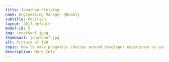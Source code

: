 ```yaml
---
title: Jonathan Fielding
name: Engineering Manager @Beamly
subtitle: Position
layout: 2017_default
modal-id: 5
img: jonathanf.jpeg
thumbnail: jonathanf.jpg
alt: Picture of TBD
topic: How to make pragmatic choices around developer experience vs user experience
description: More Info
---
```

